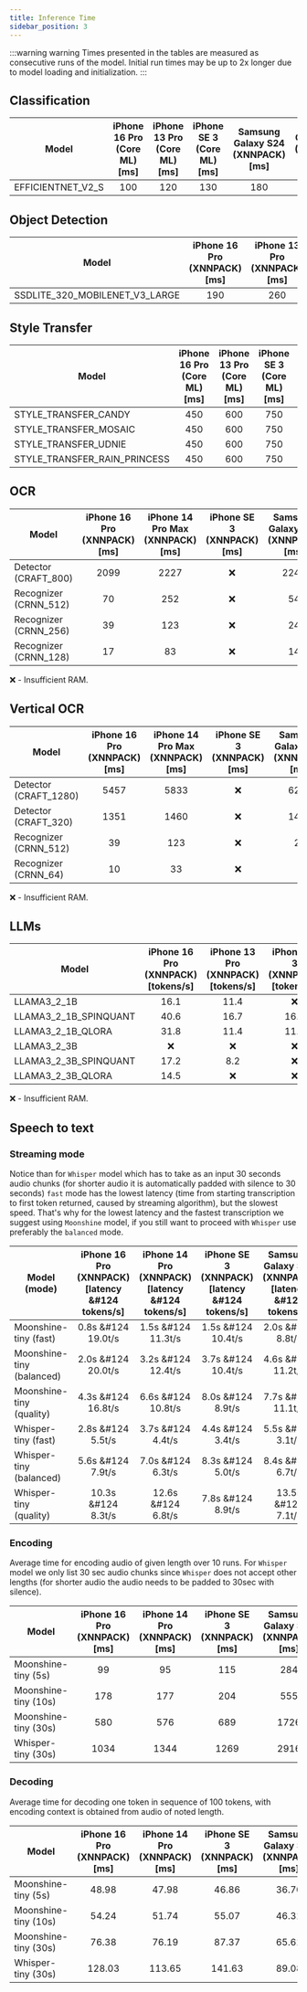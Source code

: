 ```yaml
---
title: Inference Time
sidebar_position: 3
---
```


:::warning warning
Times presented in the tables are measured as consecutive runs of the model. Initial run times may be up to 2x longer due to model loading and initialization.
:::

## Classification

| Model             | iPhone 16 Pro (Core ML) [ms] | iPhone 13 Pro (Core ML) [ms] | iPhone SE 3 (Core ML) [ms] | Samsung Galaxy S24 (XNNPACK) [ms] | OnePlus 12 (XNNPACK) [ms] |
| ----------------- | :--------------------------: | :--------------------------: | :------------------------: | :-------------------------------: | :-----------------------: |
| EFFICIENTNET_V2_S |             100              |             120              |            130             |                180                |            170            |

## Object Detection

| Model                          | iPhone 16 Pro (XNNPACK) [ms] | iPhone 13 Pro (XNNPACK) [ms] | iPhone SE 3 (XNNPACK) [ms] | Samsung Galaxy S24 (XNNPACK) [ms] | OnePlus 12 (XNNPACK) [ms] |
| ------------------------------ | :--------------------------: | :--------------------------: | :------------------------: | :-------------------------------: | :-----------------------: |
| SSDLITE_320_MOBILENET_V3_LARGE |             190              |             260              |            280             |                100                |            90             |

## Style Transfer

| Model                        | iPhone 16 Pro (Core ML) [ms] | iPhone 13 Pro (Core ML) [ms] | iPhone SE 3 (Core ML) [ms] | Samsung Galaxy S24 (XNNPACK) [ms] | OnePlus 12 (XNNPACK) [ms] |
| ---------------------------- | :--------------------------: | :--------------------------: | :------------------------: | :-------------------------------: | :-----------------------: |
| STYLE_TRANSFER_CANDY         |             450              |             600              |            750             |               1650                |           1800            |
| STYLE_TRANSFER_MOSAIC        |             450              |             600              |            750             |               1650                |           1800            |
| STYLE_TRANSFER_UDNIE         |             450              |             600              |            750             |               1650                |           1800            |
| STYLE_TRANSFER_RAIN_PRINCESS |             450              |             600              |            750             |               1650                |           1800            |

## OCR

| Model                 | iPhone 16 Pro (XNNPACK) [ms] | iPhone 14 Pro Max (XNNPACK) [ms] | iPhone SE 3 (XNNPACK) [ms] | Samsung Galaxy S24 (XNNPACK) [ms] | Samsung Galaxy S21 (XNNPACK) [ms] |
| --------------------- | :--------------------------: | :------------------------------: | :------------------------: | :-------------------------------: | :-------------------------------: |
| Detector (CRAFT_800)  |             2099             |               2227               |             ❌             |               2245                |               7108                |
| Recognizer (CRNN_512) |              70              |               252                |             ❌             |                54                 |                151                |
| Recognizer (CRNN_256) |              39              |               123                |             ❌             |                24                 |                78                 |
| Recognizer (CRNN_128) |              17              |                83                |             ❌             |                14                 |                39                 |

❌ - Insufficient RAM.

## Vertical OCR

| Model                 | iPhone 16 Pro (XNNPACK) [ms] | iPhone 14 Pro Max (XNNPACK) [ms] | iPhone SE 3 (XNNPACK) [ms] | Samsung Galaxy S24 (XNNPACK) [ms] | Samsung Galaxy S21 (XNNPACK) [ms] |
| --------------------- | :--------------------------: | :------------------------------: | :------------------------: | :-------------------------------: | :-------------------------------: |
| Detector (CRAFT_1280) |             5457             |               5833               |             ❌             |               6296                |               14053               |
| Detector (CRAFT_320)  |             1351             |               1460               |             ❌             |               1485                |               3101                |
| Recognizer (CRNN_512) |              39              |               123                |             ❌             |                24                 |                78                 |
| Recognizer (CRNN_64)  |              10              |                33                |             ❌             |                 7                 |                18                 |

❌ - Insufficient RAM.

## LLMs

| Model                 | iPhone 16 Pro (XNNPACK) [tokens/s] | iPhone 13 Pro (XNNPACK) [tokens/s] | iPhone SE 3 (XNNPACK) [tokens/s] | Samsung Galaxy S24 (XNNPACK) [tokens/s] | OnePlus 12 (XNNPACK) [tokens/s] |
| --------------------- | :--------------------------------: | :--------------------------------: | :------------------------------: | :-------------------------------------: | :-----------------------------: |
| LLAMA3_2_1B           |                16.1                |                11.4                |                ❌                |                  15.6                   |              19.3               |
| LLAMA3_2_1B_SPINQUANT |                40.6                |                16.7                |               16.5               |                  40.3                   |              48.2               |
| LLAMA3_2_1B_QLORA     |                31.8                |                11.4                |               11.2               |                  37.3                   |              44.4               |
| LLAMA3_2_3B           |                 ❌                 |                 ❌                 |                ❌                |                   ❌                    |               7.1               |
| LLAMA3_2_3B_SPINQUANT |                17.2                |                8.2                 |                ❌                |                  16.2                   |              19.4               |
| LLAMA3_2_3B_QLORA     |                14.5                |                 ❌                 |                ❌                |                  14.8                   |              18.1               |

❌ - Insufficient RAM.

## Speech to text

### Streaming mode

Notice than for `Whisper` model which has to take as an input 30 seconds audio chunks (for shorter audio it is automatically padded with silence to 30 seconds) `fast` mode has the lowest latency (time from starting transcription to first token returned, caused by streaming algorithm), but the slowest speed. That's why for the lowest latency and the fastest transcription we suggest using `Moonshine` model, if you still want to proceed with `Whisper` use preferably the `balanced` mode.

| Model (mode)              | iPhone 16 Pro (XNNPACK) [latency &#124 tokens/s] | iPhone 14 Pro (XNNPACK) [latency &#124 tokens/s] | iPhone SE 3 (XNNPACK) [latency &#124 tokens/s] | Samsung Galaxy S24 (XNNPACK) [latency &#124 tokens/s] | OnePlus 12 (XNNPACK) [latency &#124 tokens/s] |
| ------------------------- | :----------------------------------------------: | :----------------------------------------------: | :--------------------------------------------: | :---------------------------------------------------: | :-------------------------------------------: |
| Moonshine-tiny (fast)     |                0.8s &#124 19.0t/s                |                1.5s &#124 11.3t/s                |               1.5s &#124 10.4t/s               |                   2.0s &#124 8.8t/s                   |              1.6s &#124 12.5t/s               |
| Moonshine-tiny (balanced) |                2.0s &#124 20.0t/s                |                3.2s &#124 12.4t/s                |               3.7s &#124 10.4t/s               |                  4.6s &#124 11.2t/s                   |              3.4s &#124 14.6t/s               |
| Moonshine-tiny (quality)  |                4.3s &#124 16.8t/s                |                6.6s &#124 10.8t/s                |               8.0s &#124 8.9t/s                |                  7.7s &#124 11.1t/s                   |              6.8s &#124 13.1t/s               |
| Whisper-tiny (fast)       |                2.8s &#124 5.5t/s                 |                3.7s &#124 4.4t/s                 |               4.4s &#124 3.4t/s                |                   5.5s &#124 3.1t/s                   |               5.3s &#124 3.8t/s               |
| Whisper-tiny (balanced)   |                5.6s &#124 7.9t/s                 |                7.0s &#124 6.3t/s                 |               8.3s &#124 5.0t/s                |                   8.4s &#124 6.7t/s                   |               7.7s &#124 7.2t/s               |
| Whisper-tiny (quality)    |                10.3s &#124 8.3t/s                |                12.6s &#124 6.8t/s                |               7.8s &#124 8.9t/s                |                  13.5s &#124 7.1t/s                   |              12.9s &#124 7.5t/s               |

### Encoding

Average time for encoding audio of given length over 10 runs. For `Whisper` model we only list 30 sec audio chunks since `Whisper` does not accept other lengths (for shorter audio the audio needs to be padded to 30sec with silence).

| Model                | iPhone 16 Pro (XNNPACK) [ms] | iPhone 14 Pro (XNNPACK) [ms] | iPhone SE 3 (XNNPACK) [ms] | Samsung Galaxy S24 (XNNPACK) [ms] | OnePlus 12 (XNNPACK) [ms] |
| -------------------- | :--------------------------: | :--------------------------: | :------------------------: | :-------------------------------: | :-----------------------: |
| Moonshine-tiny (5s)  |              99              |              95              |            115             |                284                |            277            |
| Moonshine-tiny (10s) |             178              |             177              |            204             |                555                |            528            |
| Moonshine-tiny (30s) |             580              |             576              |            689             |               1726                |           1617            |
| Whisper-tiny (30s)   |             1034             |             1344             |            1269            |               2916                |           2143            |

### Decoding

Average time for decoding one token in sequence of 100 tokens, with encoding context is obtained from audio of noted length.

| Model                | iPhone 16 Pro (XNNPACK) [ms] | iPhone 14 Pro (XNNPACK) [ms] | iPhone SE 3 (XNNPACK) [ms] | Samsung Galaxy S24 (XNNPACK) [ms] | OnePlus 12 (XNNPACK) [ms] |
| -------------------- | :--------------------------: | :--------------------------: | :------------------------: | :-------------------------------: | :-----------------------: |
| Moonshine-tiny (5s)  |            48.98             |            47.98             |           46.86            |               36.70               |           29.03           |
| Moonshine-tiny (10s) |            54.24             |            51.74             |           55.07            |               46.31               |           32.41           |
| Moonshine-tiny (30s) |            76.38             |            76.19             |           87.37            |               65.61               |           45.04           |
| Whisper-tiny (30s)   |            128.03            |            113.65            |           141.63           |               89.08               |           84.49           |

